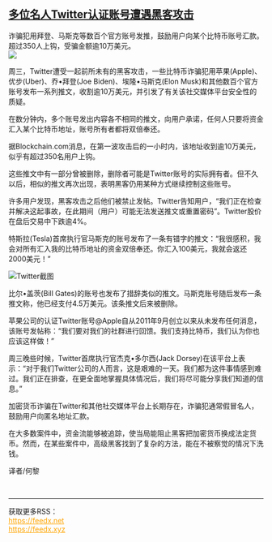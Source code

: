 <!--1594893113000-->
[多位名人Twitter认证账号遭遇黑客攻击](https://cn.ft.com/story/001088575?full=y)
------

<div></div><div class="story-lead">诈骗犯用拜登、马斯克等数百个官方账号发推，鼓励用户向某个比特币账号汇款。超过350人上钩，受骗金额逾10万美元。</div><div class=" story-image image"><img src="https://thumbor.ftacademy.cn/unsafe/1340x754/https://thumbor.ftacademy.cn/unsafe/picture/2/000097482_piclink.jpg"></div><div class="story-body"><div id="story-body-container"><p>周三，Twitter遭受一起前所未有的黑客攻击，一些比特币诈骗犯用苹果(Apple)、优步(Uber)、乔•拜登(Joe Biden)、埃隆•马斯克(Elon Musk)和其他数百个官方账号发布一系列推文，收割逾10万美元，并引发了有关该社交媒体平台安全性的质疑。</p><p>在数分钟内，多个账号发出内容各不相同的推文，向用户承诺，任何人只要将资金汇入某个比特币地址，账号所有者都将双倍奉还。</p><p>据Blockchain.com消息，在第一波攻击后的一小时内，该地址收到逾10万美元，似乎有超过350名用户上钩。</p><p>这些推文中有一部分曾被删除，删除者可能是Twitter账号的实际拥有者。但不久以后，相似的推文再次出现，表明黑客仍用某种方式继续控制这些账号。</p><div  data-o-ads-name="mpu-middle1" class="o-ads in-article-advert" data-o-ads-formats-default="false"  data-o-ads-formats-small="FtcMobileMpu"  data-o-ads-formats-medium="FtcMpu" data-o-ads-formats-large="FtcMpu" data-o-ads-formats-extra="FtcMpu" data-o-ads-targeting="cnpos=middle1;" data-cy='[{"devices":["PC","iPhoneWeb","AndroidWeb","iPhoneApp","AndroidApp"],"pattern":"MPU","position":"Middle1","container":"mpuInStory"}]'></div><p>许多用户发现，黑客攻击之后他们被禁止发帖。Twitter告知用户，“我们正在检查并解决这起事故，在此期间（用户）可能无法发送推文或重置密码”。Twitter股价在盘后交易中下跌逾4%。</p><p>特斯拉(Tesla)首席执行官马斯克的账号发布了一条有错字的推文：“我很感积，我会对所有汇入我的比特币地址的资金双倍奉还。你汇入100美元，我就会返还2000美元！”</p><div class="pic"><img src="https://thumbor.ftacademy.cn/unsafe/picture/1/000097481_piclink.jpg">Twitter截图</div><p>比尔•盖茨(Bill Gates)的账号也发布了措辞类似的推文。马斯克账号随后发布一条推文称，他已经支付4.5万美元。该条推文后来被删除。</p><p>苹果公司的认证Twitter账号@Apple自从2011年9月创立以来从未发布任何消息，该账号发帖称：“我们要对我们的社群进行回馈。我们支持比特币，我们认为你也应该这样做！”</p><p>周三晚些时候，Twitter首席执行官杰克•多尔西(Jack Dorsey)在该平台上表示：“对于我们Twitter公司的人而言，这是艰难的一天。我们都为这件事情感到难过。我们正在排查，在更全面地掌握具体情况后，我们将尽可能分享我们知道的信息。”</p><p>加密货币诈骗在Twitter和其他社交媒体平台上长期存在，诈骗犯通常假冒名人，鼓励用户向匿名地址汇款。</p><div data-o-ads-name="mpu-middle2" class="o-ads in-article-advert" data-o-ads-formats-default="false"  data-o-ads-formats-small="FtcMobileMpu"  data-o-ads-formats-medium="false" data-o-ads-formats-large="false" data-o-ads-formats-extra="false" data-o-ads-targeting="cnpos=middle2;" data-cy='[{"devices":["iPhoneWeb","AndroidWeb","iPhoneApp","AndroidApp"],"pattern":"MPU","position":"Middle2","container":"mpuInStory"}]'></div><p>在大多数案件中，资金流能够被追踪，使当局能阻止黑客把加密货币换成法定货币。然而，在某些案件中，高级黑客找到了复杂的方法，能在不被察觉的情况下洗钱。</p><p>译者/何黎</p></div><div class="clearfloat"></div></div><br><hr><div>获取更多RSS：<br><a href="https://feedx.net" style="color:orange" target="_blank">https://feedx.net</a> <br><a href="https://feedx.xyz" style="color:orange" target="_blank">https://feedx.xyz</a><br></div>
